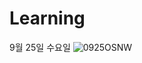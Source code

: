 # Learning

9월 25일 수요일
![0925OSNW](https://user-images.githubusercontent.com/43642411/65688598-5febe980-e0a6-11e9-8a57-2731db5eed26.JPG)
